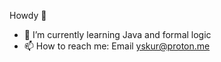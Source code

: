 Howdy 👋
- 🌱 I’m currently learning Java and formal logic
- 📫 How to reach me: Email yskur@proton.me
